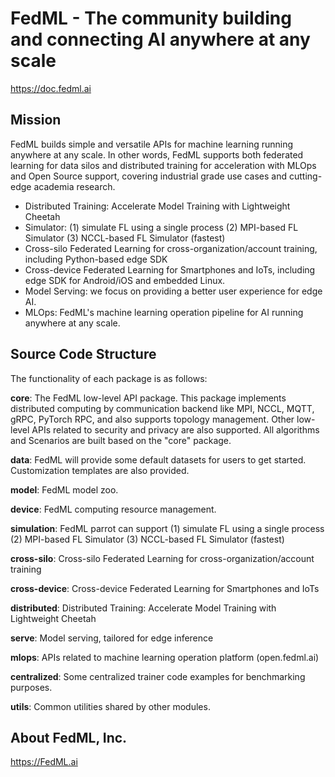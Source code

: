 # FedML - The community building and connecting AI anywhere at any scale

https://doc.fedml.ai

## Mission
FedML builds simple and versatile APIs for machine learning running anywhere at any scale.
In other words, FedML supports both federated learning for data silos and distributed training for acceleration with MLOps and Open Source support, covering industrial grade use cases and cutting-edge academia research.

- Distributed Training: Accelerate Model Training with Lightweight Cheetah
- Simulator: (1) simulate FL using a single process (2) MPI-based FL Simulator (3) NCCL-based FL Simulator (fastest)
- Cross-silo Federated Learning for cross-organization/account training, including Python-based edge SDK
- Cross-device Federated Learning for Smartphones and IoTs, including edge SDK for Android/iOS and embedded Linux.
- Model Serving: we focus on providing a better user experience for edge AI.
- MLOps: FedML's machine learning operation pipeline for AI running anywhere at any scale.

## Source Code Structure


The functionality of each package is as follows:

**core**: The FedML low-level API package. This package implements distributed computing by communication backend like MPI, NCCL, MQTT, gRPC, PyTorch RPC, and also supports topology management. 
Other low-level APIs related to security and privacy are also supported. All algorithms and Scenarios are built based on the "core" package.

**data**: FedML will provide some default datasets for users to get started. Customization templates are also provided.

**model**: FedML model zoo.

**device**: FedML computing resource management.

**simulation**: FedML parrot can support (1) simulate FL using a single process (2) MPI-based FL Simulator (3) NCCL-based FL Simulator (fastest)

**cross-silo**: Cross-silo Federated Learning for cross-organization/account training

**cross-device**: Cross-device Federated Learning for Smartphones and IoTs

**distributed**: Distributed Training: Accelerate Model Training with Lightweight Cheetah

**serve**: Model serving, tailored for edge inference

**mlops**: APIs related to machine learning operation platform (open.fedml.ai)

**centralized**: Some centralized trainer code examples for benchmarking purposes.

**utils**: Common utilities shared by other modules.

## About FedML, Inc.
https://FedML.ai
